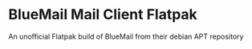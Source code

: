 # BlueMail Mail Client Flatpak
An unofficial Flatpak build of BlueMail from their debian APT repository
